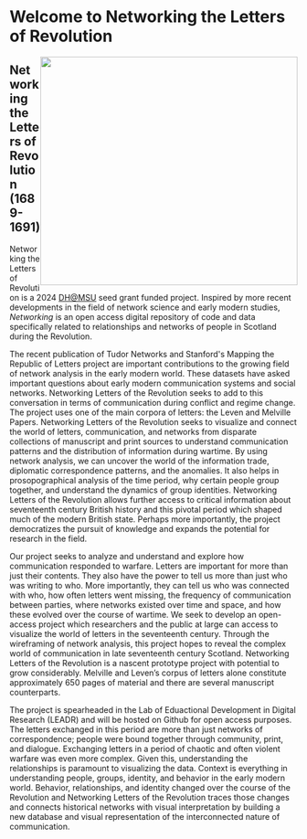 <div class="home">
    <h1>Welcome to Networking the Letters of Revolution</h1>
</div>
<div style= "float: right">
<img src="data/A_new_map_of_Scotland_with_the_roads_(8643653080) (1).jpg" width=450 height=400>
</div>

## Networking the Letters of Revolution (1689-1691)

Networking the Letters of Revolution is a 2024 [DH@MSU](https://digitalhumanities.msu.edu/) seed grant funded project. Inspired by more recent developments in the field of network science and early modern studies, _Networking_ is an open access digital repository of code and data specifically related to relationships and networks of people in Scotland during the Revolution. 

The recent publication of Tudor Networks and Stanford's Mapping the Republic of Letters project are important contributions to the growing field of network analysis in the early modern world. These datasets have asked important questions about early modern communication systems and social networks. Networking Letters of the Revolution seeks to add to this conversation in terms of communication during conflict and regime change. The project uses one of the main corpora of letters: the Leven and Melville Papers. Networking Letters of the Revolution seeks to visualize and connect the world of letters, communication, and networks from disparate collections of manuscript and print sources to understand communication patterns and the distribution of information during wartime. By using network analysis, we can uncover the world of the information trade, diplomatic correspondence patterns, and the anomalies. It also helps in prosopographical analysis of the time period, why certain people group together, and understand the dynamics of group identities. Networking Letters of the Revolution allows further access to critical information about seventeenth century British history and this pivotal period which shaped much of the modern British state. Perhaps more importantly, the project democratizes the pursuit of knowledge and expands the potential for research in the field.

Our project seeks to analyze and understand and explore how communication responded to warfare. Letters are important for more than just their contents. They also have the power to tell us more than just who was writing to who. More importantly, they can tell us who was connected with who, how often letters went missing, the frequency of communication between parties, where networks existed over time and space, and how these evolved over the course of wartime. We seek to develop an open-access project which researchers and the public at large can access to visualize the world of letters in the seventeenth century. Through the wireframing of network analysis, this project hopes to reveal the complex world of communication in late seventeenth century Scotland. Networking Letters of the Revolution is a nascent prototype project with potential to grow considerably. Melville and Leven’s corpus of letters alone constitute approximately 650 pages of material and there are several manuscript counterparts.

The project is spearheaded in the Lab of Eduactional Development in Digital Research (LEADR) and will be hosted on Github for open access purposes. The letters exchanged in this period are more than just networks of correspondence; people were bound together through community, print, and dialogue. Exchanging letters in a period of chaotic and often violent warfare was even more complex. Given this, understanding the relationships is paramount to visualizing the data. Context is everything in understanding people, groups, identity, and behavior in the early modern world. Behavior, relationships, and identity changed over the course of the Revolution and Networking Letters of the Revolution traces those changes and connects historical networks with visual interpretation by building a new database and visual representation of the interconnected nature of communication.

